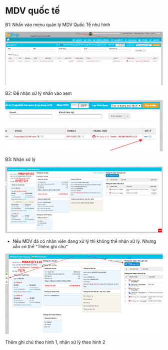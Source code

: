 # MDV quốc tế

B1: Nhấn vào menu quản lý MDV Quốc Tế như hình

![Qu&#x1EA3;n l&#xFD; MDV Qu&#x1ED1;c T&#x1EBF;](../.gitbook/assets/image%20%2821%29.png)

B2: Để nhận xử lý nhấn vào xem

![Nh&#x1EA5;n &quot;Xem&quot; &#x111;&#x1EC3; xem th&#xF4;ng tin MDV / nh&#x1EAD;n x&#x1EED; l&#xFD;](../.gitbook/assets/image%20%2844%29.png)

B3: Nhận xử lý

![Th&#xF4;ng tin x&#x1EED; l&#xFD; MDV](../.gitbook/assets/image%20%2864%29.png)

* Nếu MDV đã có nhân viên đang xử lý thì không thể nhận xử lý. Nhưng vẫn có thể "Thêm ghi chú"

![H&#x1B0;&#x1EDB;ng d&#x1EAB;n nh&#x1EAD;n x&#x1EED; l&#xFD; v&#xE0; th&#xEA;m ghi ch&#xFA;](../.gitbook/assets/image%20%2877%29.png)

 Thêm ghi chú theo hình 1, nhận xử lý theo hình 2

  




